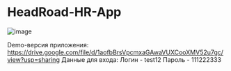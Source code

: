 # HeadRoad-HR-App

![image](https://github.com/nagibator-hero/HeadRoad-HR-App/assets/112814993/b6abbc97-bae9-4c4d-b84d-32eef80adc79)

Demo-версия приложения: https://drive.google.com/file/d/1aofbBrsVpcmxaGAwaVUXCooXMV52u7gc/view?usp=sharing
Данные для входа:
  Логин - test12
  Пароль - 111222333
